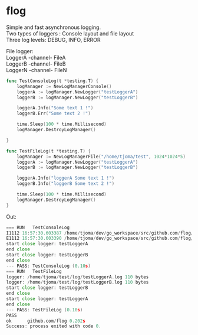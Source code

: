 # flog
Simple and fast asynchronous logging.<br/>
Two types of loggers : Console layout and file layout<br/>
Three log levels: DEBUG, INFO, ERROR<br/>

File logger:<br/>
LoggerA	-channel- FileA<br/>
LoggerB	-channel- FileB<br/>
LoggerN	-channel- FileN<br/>


```go
func TestConsoleLog(t *testing.T) {
	logManager := NewLogManagerConsole()
	loggerA := logManager.NewLogger("testLoggerA")
	loggerB := logManager.NewLogger("testLoggerB")

	loggerA.Info("Some text 1 !")
	loggerB.Err("Some text 2 !")

	time.Sleep(100 * time.Millisecond)
	logManager.DestroyLogManager()

}

func TestFileLog(t *testing.T) {
	logManager := NewLogManagerFile("/home/tjoma/test", 1024*1024*5)
	loggerA := logManager.NewLogger("testLoggerA")
	loggerB := logManager.NewLogger("testLoggerB")

	loggerA.Info("loggerA Some text 1 !")
	loggerB.Info("loggerB Some text 2 !")

	time.Sleep(100 * time.Millisecond)
	logManager.DestroyLogManager()
}

```
Out:
```go
=== RUN   TestConsoleLog
I1112 16:57:30.603387 /home/tjoma/dev/go_workspace/src/github.com/flog/logger_test.go:13-Some text 1 !
E1112 16:57:30.603390 /home/tjoma/dev/go_workspace/src/github.com/flog/logger_test.go:14-Some text 2 !
start close logger: testLoggerA
end close
start close logger: testLoggerB
end close
--- PASS: TestConsoleLog (0.10s)
=== RUN   TestFileLog
logger: /home/tjoma/test/log/testLoggerA.log 110 bytes
logger: /home/tjoma/test/log/testLoggerB.log 110 bytes
start close logger: testLoggerB
end close
start close logger: testLoggerA
end close
--- PASS: TestFileLog (0.10s)
PASS
ok  	github.com/flog	0.202s
Success: process exited with code 0.
```

